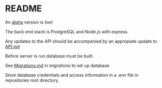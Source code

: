 # README

An <a href="https://agile-tor-73556.herokuapp.com/home">alpha</a> version is live!

The back end stack is PostgreSQL and Node.js with express.

Any updates to the API should be accompanied by an appropiate update to [API.md][1]

Before server is run database must be built.

See [Migrations.md][2] in migrations to set up database

Store database credentials and access information in a .env file in repositories root directory.

<!-- links -->
[1]: server/API.md
[2]: migrations/Migrations.md
